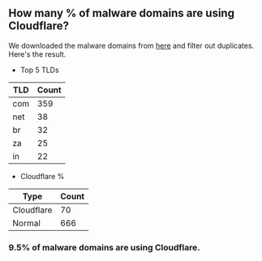 ## How many % of malware domains are using Cloudflare?


We downloaded the malware domains from [here](https://urlhaus.abuse.ch) and filter out duplicates.
Here's the result.


[//]: # (start replacement)


- Top 5 TLDs

| TLD | Count |
| --- | --- |
| com | 359 |
| net | 38 |
| br | 32 |
| za | 25 |
| in | 22 |


- Cloudflare %

| Type | Count |
| --- | --- |
| Cloudflare | 70 |
| Normal | 666 |


### 9.5% of malware domains are using Cloudflare.